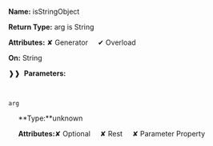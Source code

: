 **Name:** isStringObject

**Return Type:** arg is String

**Attributes:** ✘ Generator&nbsp;&nbsp;&nbsp;&nbsp;&nbsp;✔ Overload

**On:** String

❱❱&nbsp;&nbsp;**Parameters:**

&nbsp;&nbsp;&nbsp;&nbsp;&nbsp;
```
arg
```

&nbsp;&nbsp;&nbsp;&nbsp;&nbsp;**Type:**unknown

&nbsp;&nbsp;&nbsp;&nbsp;&nbsp;**Attributes:**✘ Optional&nbsp;&nbsp;&nbsp;&nbsp;&nbsp;✘ Rest&nbsp;&nbsp;&nbsp;&nbsp;&nbsp;✘ Parameter Property


